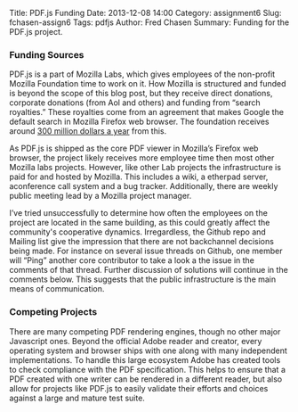 Title: PDF.js Funding 
Date: 2013-12-08 14:00 
Category: assignment6
Slug: fchasen-assign6 
Tags: pdfjs
Author: Fred Chasen
Summary: Funding for the PDF.js project.

### Funding Sources

PDF.js is a part of Mozilla Labs, which gives employees of the non-profit Mozilla Foundation time to work on it. How Mozilla is structured and funded is beyond the scope of this blog post, but they receive direct donations, corporate donations (from Aol and others) and funding from “search royalties.” These royalties come from an agreement that makes Google the default search in Mozilla Firefox web browser. The foundation receives around [300 million dollars a year](http://allthingsd.com/20111222/google-will-pay-mozilla-almost-300m-per-year-in-search-deal-besting-microsoft-and-yahoo/) from this.

As PDF.js is shipped as the core PDF viewer in Mozilla’s Firefox web browser, the project likely receives more employee time then most other Mozilla labs projects. However, like other Lab projects the infrastructure is paid for and hosted by Mozilla. This includes a wiki, a etherpad server, aconference call system and a bug tracker. Additionally, there are weekly public meeting lead by a Mozilla project manager.

I’ve tried unsuccessfully to determine how often the employees on the project are located in the same building, as this could greatly affect the community's cooperative dynamics. Irregardless, the Github repo and Mailing list give the impression that there are not backchannel decisions being made. For instance on several issue threads on Github, one member will “Ping” another core contributor to take a look a the issue in the comments of that thread. Further discussion of solutions will continue in the comments below. This suggests that the public infrastructure is the main means of communication.

### Competing Projects

There are many competing PDF rendering engines, though no other major Javascript ones. Beyond the official Adobe reader and creator, every operating system and browser ships with one along with many independent implementations. To handle this large ecosystem Adobe has created tools to check compliance with the PDF specification. This helps to ensure that a PDF created with one writer can be rendered in a different reader, but also allow for  projects like PDF.js to easily validate their efforts and choices against a large and mature test suite.  
